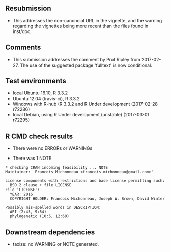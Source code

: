 ## Resubmission

- This addresses the non-canoncial URL in the vignette, and the warning
  regarding the vignettes being more recent than the files found in inst/doc.

## Comments

- This submission addresses the comment by Prof Ripley from 2017-02-27. The use
  of the suggested package 'fulltext' is now conditional.


## Test environments

- local Ubuntu 16.10, R 3.3.2
- Ubuntu 12.04 (travis-ci), R 3.3.2
- Windows with R-hub (R 3.3.2 and R Under development (2017-02-28 r72286)
- local Debian, using R Under development (unstable) (2017-03-01 r72295)

## R CMD check results

- There were no ERRORs or WARNINGs

- There was 1 NOTE

```
* checking CRAN incoming feasibility ... NOTE
Maintainer: 'Francois Michonneau <francois.michonneau@gmail.com>'

License components with restrictions and base license permitting such:
  BSD_2_clause + file LICENSE
File 'LICENSE':
  YEAR: 2016
  COPYRIGHT HOLDER: Francois Michonneau, Joseph W. Brown, David Winter

Possibly mis-spelled words in DESCRIPTION:
  API (2:45, 9:54)
  phylogenetic (10:5, 12:60)
```

## Downstream dependencies

* taxize: no WARNING or NOTE generated.
